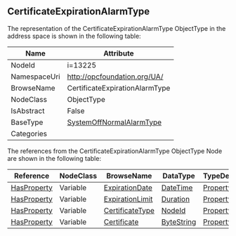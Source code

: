 <!-- objecttype -->
## CertificateExpirationAlarmType
  
<!-- end of text -->
The representation of the CertificateExpirationAlarmType ObjectType in the address space is shown in the following table:  

|Name|Attribute|
|---|---|
|NodeId|i=13225|
|NamespaceUri|http://opcfoundation.org/UA/|
|BrowseName|CertificateExpirationAlarmType|
|NodeClass|ObjectType|
|IsAbstract|False|
|BaseType|[SystemOffNormalAlarmType](../../ObjectTypes/SystemOffNormalAlarmType/readme.md)|
|Categories||

The references from the CertificateExpirationAlarmType ObjectType Node are shown in the following table:  

|Reference|NodeClass|BrowseName|DataType|TypeDefinition|ModellingRule|
|---|---|---|---|---|---|
|[HasProperty](../../ReferenceTypes/HasProperty/readme.md)|Variable|[ExpirationDate](#ExpirationDate)|[DateTime](../../DataTypes/DateTime/readme.md)|[PropertyType](../../VariableTypes/PropertyType/readme.md)|[Mandatory](../../Objects/Mandatory/readme.md)|
|[HasProperty](../../ReferenceTypes/HasProperty/readme.md)|Variable|[ExpirationLimit](#ExpirationLimit)|[Duration](../../DataTypes/Duration/readme.md)|[PropertyType](../../VariableTypes/PropertyType/readme.md)|[Optional](../../Objects/Optional/readme.md)|
|[HasProperty](../../ReferenceTypes/HasProperty/readme.md)|Variable|[CertificateType](#CertificateType)|[NodeId](../../DataTypes/NodeId/readme.md)|[PropertyType](../../VariableTypes/PropertyType/readme.md)|[Mandatory](../../Objects/Mandatory/readme.md)|
|[HasProperty](../../ReferenceTypes/HasProperty/readme.md)|Variable|[Certificate](#Certificate)|[ByteString](../../DataTypes/ByteString/readme.md)|[PropertyType](../../VariableTypes/PropertyType/readme.md)|[Mandatory](../../Objects/Mandatory/readme.md)|


